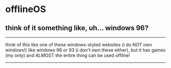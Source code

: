 # offlineOS
## think of it something like, uh... windows 96?
- - -
think of this like one of these windows-styled websites (i do NOT own windows!) like windows 96 or 93 (i don't own these either), but it has games (my only) and ALMOST the entire thing can be used offilne!
- - -
